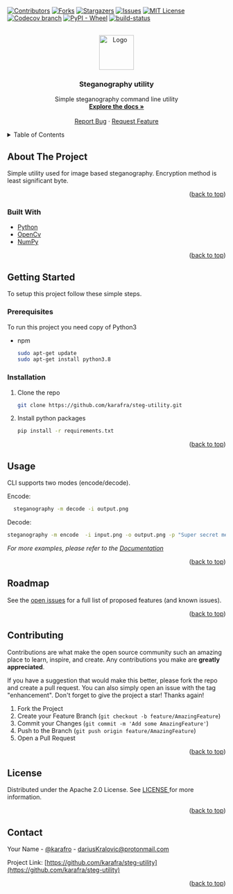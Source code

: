 <div id="top"></div>
<!--
*** Thanks for checking out the Best-README-Template. If you have a suggestion
*** that would make this better, please fork the repo and create a pull request
*** or simply open an issue with the tag "enhancement".
*** Don't forget to give the project a star!
*** Thanks again! Now go create something AMAZING! :D
-->



<!-- PROJECT SHIELDS -->
<!--
*** I'm using markdown "reference style" links for readability.
*** Reference links are enclosed in brackets [ ] instead of parentheses ( ).
*** See the bottom of this document for the declaration of the reference variables
*** for contributors-url, forks-url, etc. This is an optional, concise syntax you may use.
*** https://www.markdownguide.org/basic-syntax/#reference-style-links
-->
[![Contributors][contributors-shield]][contributors-url]
[![Forks][forks-shield]][forks-url]
[![Stargazers][stars-shield]][stars-url]
[![Issues][issues-shield]][issues-url]
[![MIT License][license-shield]][license-url]
[![Codecov branch][codecov-shield]][codecov-url]
[![PyPI - Wheel][pypi-shield]][pypi-url]
[![build-status][documentation-generation-shield]][documentation-generation-url]
<!-- PROJECT LOGO -->
<br />
<div align="center">
  <a href="https://github.com/karafra/steg-utility">
    <img src="https://t3.ftcdn.net/jpg/03/08/05/36/240_F_308053686_1GW2ZhfMSiEGBAM9QEFlm497J6qoUKYL.jpg" alt="Logo" width="80" height="80">
  </a>

<h3 align="center">Steganography utility</h3>

  <p align="center">
    Simple steganography command line utility
    <br />
    <a href=" karafra.github.io/steg-utility/ "><strong>Explore the docs »</strong></a>
    <br />
    <br />
    <a href="https://github.com/karafra/steg-utility/issues">Report Bug</a>
    ·
    <a href="https://github.com/karafra/steg-utility/issues">Request Feature</a>
  </p>
</div>



<!-- TABLE OF CONTENTS -->
<details>
  <summary>Table of Contents</summary>
  <ol>
    <li>
      <a href="#about-the-project">About The Project</a>
      <ul>
        <li><a href="#built-with">Built With</a></li>
      </ul>
    </li>
    <li>
      <a href="#getting-started">Getting Started</a>
      <ul>
        <li><a href="#prerequisites">Prerequisites</a></li>
        <li><a href="#installation">Installation</a></li>
      </ul>
    </li>
    <li><a href="#usage">Usage</a></li>
    <li><a href="#roadmap">Roadmap</a></li>
    <li><a href="#contributing">Contributing</a></li>
    <li><a href="#license">License</a></li>
    <li><a href="#contact">Contact</a></li>
  </ol>
</details>



<!-- ABOUT THE PROJECT -->
## About The Project
Simple utility used for image based steganography. Encryption method is least significant byte. 
<p align="right">(<a href="#top">back to top</a>)</p>



### Built With

* [Python](https://www.python.org/)
* [OpenCv](https://docs.opencv.org/4.x/d6/d00/tutorial_py_root.html)
* [NumPy](https://numpy.org/)

<p align="right">(<a href="#top">back to top</a>)</p>



<!-- GETTING STARTED -->
## Getting Started

To setup this project follow these simple steps.
### Prerequisites

To run this project you need copy of Python3
* npm
  ```sh
  sudo apt-get update
  sudo apt-get install python3.8
  ```

### Installation

1. Clone the repo
   ```sh
   git clone https://github.com/karafra/steg-utility.git
   ```
2. Install python packages
   ```sh
   pip install -r requirements.txt
   ```

<p align="right">(<a href="#top">back to top</a>)</p>



<!-- USAGE EXAMPLES -->
## Usage
CLI supports two modes (encode/decode). 

Encode:
```sh
  steganography -m decode -i output.png
```
Decode:
```sh
steganography -m encode  -i input.png -o output.png -p "Super secret message"
```

_For more examples, please refer to the [Documentation](https://karafra.github.io/steg-utility/)_

<p align="right">(<a href="#top">back to top</a>)</p>



<!-- ROADMAP -->
## Roadmap
See the [open issues](https://github.com/karafra/steg-utility/issues) for a full list of proposed features (and known issues).

<p align="right">(<a href="#top">back to top</a>)</p>



<!-- CONTRIBUTING -->
## Contributing

Contributions are what make the open source community such an amazing place to learn, inspire, and create. Any contributions you make are **greatly appreciated**.

If you have a suggestion that would make this better, please fork the repo and create a pull request. You can also simply open an issue with the tag "enhancement".
Don't forget to give the project a star! Thanks again!

1. Fork the Project
2. Create your Feature Branch (`git checkout -b feature/AmazingFeature`)
3. Commit your Changes (`git commit -m 'Add some AmazingFeature'`)
4. Push to the Branch (`git push origin feature/AmazingFeature`)
5. Open a Pull Request

<p align="right">(<a href="#top">back to top</a>)</p>



<!-- LICENSE -->
## License

Distributed under the Apache 2.0 License. See <a href="LICENSE"> LICENSE </a>for more information.

<p align="right">(<a href="#top">back to top</a>)</p>



<!-- CONTACT -->
## Contact

Your Name - [@karafro](https://twitter.com/karafro) - dariusKralovic@protonmail.com

Project Link: [https://github.com/karafra/steg-utility](https://github.com/karafra/steg-utility)

<p align="right">(<a href="#top">back to top</a>)</p>




<!-- MARKDOWN LINKS & IMAGES -->
<!-- https://www.markdownguide.org/basic-syntax/#reference-style-links -->
[contributors-shield]: https://img.shields.io/github/contributors/karafra/steg-utility.svg?style=for-the-badge
[contributors-url]: https://github.com/karafra/steg-utility/graphs/contributors
[forks-shield]: https://img.shields.io/github/forks/karafra/steg-utility.svg?style=for-the-badge
[forks-url]: https://github.com/karafra/steg-utility/network/members
[stars-shield]: https://img.shields.io/github/stars/karafra/steg-utility.svg?style=for-the-badge
[stars-url]: https://github.com/karafra/steg-utility/stargazers
[issues-shield]: https://img.shields.io/github/issues/karafra/steg-utility.svg?style=for-the-badge
[issues-url]: https://github.com/karafra/steg-utility/issues
[license-shield]: https://img.shields.io/github/license/karafra/steg-utility.svg?style=for-the-badge
[license-url]: https://github.com/karafra/steg-utility/blob/master/LICENSE.txt
[linkedin-shield]: https://img.shields.io/badge/-LinkedIn-black.svg?style=for-the-badge&logo=linkedin&colorB=555
[product-screenshot]: images/screenshot.png
[codecov-shield]: https://img.shields.io/codecov/c/gh/karafra/steg-utility/main?style=for-the-badge&token=20T7e2SGUw
[codecov-url]: https://app.codecov.io/gh/karafra/steg-utility/
[pypi-shield]: https://img.shields.io/pypi/wheel/simple-steganography?style=for-the-badge
[pypi-url]: a
[documentation-generation-shield]: https://img.shields.io/endpoint.svg?url=https%3A%2F%2Factions-badge.atrox.dev%2Fkarafra%2Fsteg-utility%2Fbadge%3Fref%3Dmaster&style=for-the-badge
[documentation-generation-url]: https://github.com/karafra/steg-utility/actions/workflows/continuous-documentation.yml